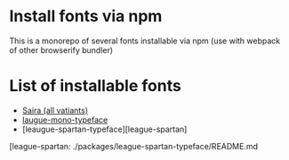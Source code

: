 # Install fonts via npm

This is a monorepo of several fonts installable via npm (use with webpack of other browserify bundler)

# List of installable fonts

- [Saira (all vatiants)][saira]
- [laugue-mono-typeface][league-mono]
- [leaugue-spartan-typeface][league-spartan]

[saira]: ./packages/saira-typeface/README.md
[league-mono]: ./packages/league-mono-typeface/README.md
[league-spartan: ./packages/league-spartan-typeface/README.md
